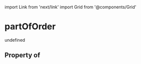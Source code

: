 import Link from 'next/link'
import Grid from '@components/Grid'

# partOfOrder

undefined

## Property of



